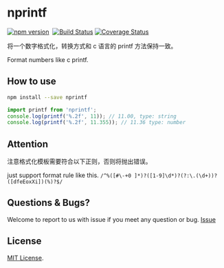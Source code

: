 # nprintf

[![npm version](https://badge.fury.io/js/nprintf.svg)](https://badge.fury.io/js/nprintf)&nbsp;&nbsp;[![Build Status](https://travis-ci.org/suchjs/nprintf.svg?branch=master)](https://travis-ci.org/suchjs/nprintf)
[![Coverage Status](https://coveralls.io/repos/github/suchjs/nprintf/badge.svg?branch=master)](https://coveralls.io/github/suchjs/nprintf?branch=master)

将一个数字格式化，转换方式和 c 语言的 printf 方法保持一致。

Format numbers like c printf.

## How to use

```bash
npm install --save nprintf
```

```javascript
import printf from 'nprintf';
console.log(printf('%.2f', 11)); // 11.00, type: string
console.log(printf('%.2f', 11.355)); // 11.36 type: number
```

## Attention

注意格式化模板需要符合以下正则，否则将抛出错误。

just support format rule like this. `/^%([#\-+0 ]*)?([1-9]\d*)?(?:\.(\d+))?([dfeEoxXi])(%)?$/`

## Questions & Bugs?

Welcome to report to us with issue if you meet any question or bug. [Issue](https://github.com/suchjs/nprintf/issues)

## License

[MIT License](./LICENSE).

